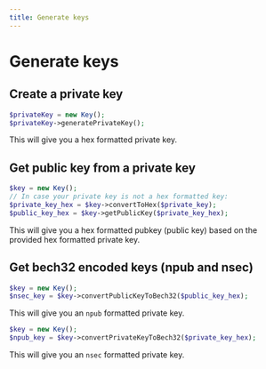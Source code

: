 ```yaml
---
title: Generate keys
---
```


# Generate keys

## Create a private key

```php
$privateKey = new Key();
$privateKey->generatePrivateKey();
```
This will give you a hex formatted private key.

## Get public key from a private key

```php
$key = new Key();
// In case your private key is not a hex formatted key: 
$private_key_hex = $key->convertToHex($private_key);
$public_key_hex = $key->getPublicKey($private_key_hex);
```
This will give you a hex formatted pubkey (public key) based on the provided hex formatted private key.

## Get bech32 encoded keys (npub and nsec)

```php
$key = new Key();
$nsec_key = $key->convertPublicKeyToBech32($public_key_hex);
```
This will give you an `npub` formatted private key.

```php
$key = new Key();
$npub_key = $key->convertPrivateKeyToBech32($private_key_hex);
```
This will give you an `nsec` formatted private key.